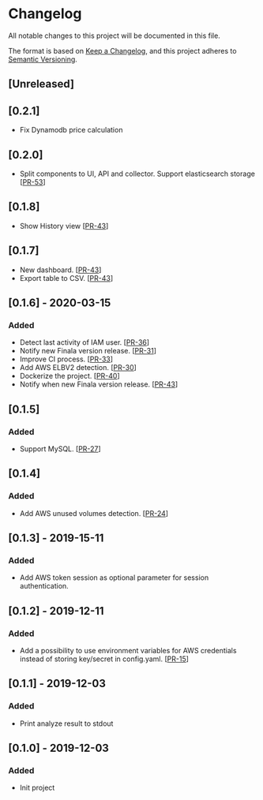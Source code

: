 # Changelog
All notable changes to this project will be documented in this file.

The format is based on [Keep a Changelog](https://keepachangelog.com/en/1.0.0/),
and this project adheres to [Semantic Versioning](https://semver.org/spec/v2.0.0.html).

## [Unreleased]

## [0.2.1] 
- Fix Dynamodb price calculation

## [0.2.0] 
- Split components to UI, API and collector. Support elasticsearch storage [[PR-53](https://github.com/similarweb/finala/pull/53)]

## [0.1.8] 
- Show History view [[PR-43](https://github.com/similarweb/finala/pull/43)]

## [0.1.7] 
- New dashboard. [[PR-43](https://github.com/similarweb/finala/pull/43)]
- Export table to CSV. [[PR-43](https://github.com/similarweb/finala/pull/43)]

## [0.1.6] - 2020-03-15
### Added
- Detect last activity of IAM user. [[PR-36](https://github.com/similarweb/finala/pull/36)]
- Notify new Finala version release. [[PR-31](https://github.com/similarweb/finala/pull/31)]
- Improve CI process. [[PR-33](https://github.com/similarweb/finala/pull/33)]
- Add AWS ELBV2 detection. [[PR-30](https://github.com/similarweb/finala/pull/30)]
- Dockerize the project. [[PR-40](https://github.com/similarweb/finala/pull/40)]
- Notify when new Finala version release. [[PR-43](https://github.com/similarweb/finala/pull/43)]

## [0.1.5] 
### Added
-  Support MySQL. [[PR-27](https://github.com/similarweb/finala/pull/27)]

## [0.1.4] 
### Added
-  Add AWS unused volumes detection. [[PR-24](https://github.com/similarweb/finala/pull/24)]

## [0.1.3] - 2019-15-11
### Added
-  Add AWS token session as optional parameter for session authentication.

## [0.1.2] - 2019-12-11
### Added
-  Add a possibility to use environment variables for AWS credentials instead of storing key/secret in config.yaml. [[PR-15](https://github.com/similarweb/finala/pull/15)]

## [0.1.1] - 2019-12-03
### Added
- Print analyze result to stdout

## [0.1.0] - 2019-12-03
### Added
- Init project
